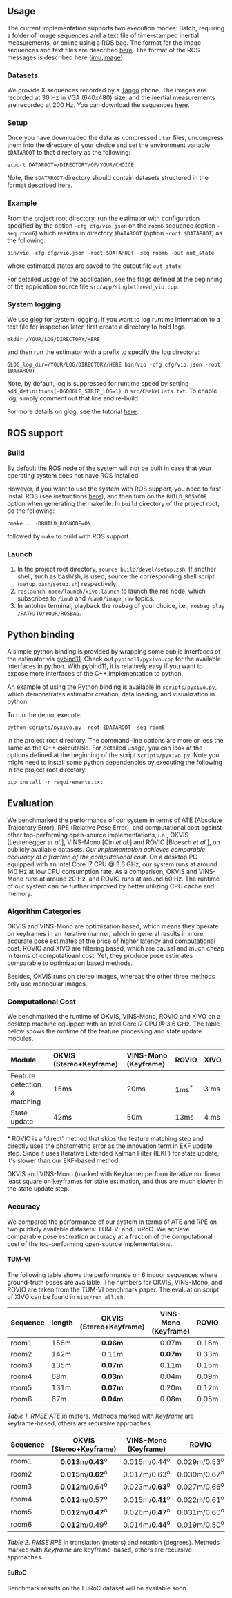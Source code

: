 ## Usage

The current implementation supports two execution modes: Batch, requiring a folder of image sequences and a text file of time-stamped inertial measurements, or online using a ROS bag. The format for the image sequences and text files are described [here](dataformat.md). The format of the ROS messages is described here ([imu][imu_msg],[image][image_msg]).

[imu_msg]: https://docs.ros.org/api/sensor_msgs/html/msg/Imu.html
[image_msg]: https://docs.ros.org/api/sensor_msgs/html/msg/Image.html


### Datasets

We provide X sequences recorded by a [Tango](https://en.wikipedia.org/wiki/Tango_(platform)) phone. The images are recorded at 30 Hz in VGA (640x480) size, and the inertial measurements are recorded at 200 Hz. You can download the sequences [here](https://www.dropbox.com/sh/1a87gb0rwk72qso/AACMB-hSDQwS-hRiHLhz9wr9a?dl=0). 

### Setup

Once you have downloaded the data as compressed `.tar` files, uncompress them into the directory of your choice and set the environment variable `$DATAROOT` to that directory as the following:

```
export DATAROOT=/DIRECTORY/OF/YOUR/CHOICE
```

Note, the `$DATAROOT` directory should contain datasets structured in the format described [here](dataformat.md).


### Example

From the project root directory, run the estimator with configuration specified by the option `-cfg cfg/vio.json` on the `room6` sequence (option `-seq room6`) which resides in directory `$DATAROOT` (option `-root $DATAROOT`) as the following:

```
bin/vio -cfg cfg/vio.json -root $DATAROOT -seq room6 -out out_state
```

where estimated states are saved to the output file `out_state`.

For detailed usage of the application, see the flags defined at the beginning of the application source file `src/app/singlethread_vio.cpp`. 


### System logging

We use [glog](https://github.com/google/glog) for system logging. If you want to log runtime information to a text file for inspection later, first create a directory to hold logs

```
mkdir /YOUR/LOG/DIRECTORY/HERE
```

and then run the estimator with a prefix to specify the log directory:

```
GLOG_log_dir=/YOUR/LOG/DIRECTORY/HERE bin/vio -cfg cfg/vio.json -root $DATAROOT
```

Note, by default, log is suppressed for runtime speed by setting `add_definitions(-DGOOGLE_STRIP_LOG=1)` in `src/CMakeLists.txt`. To enable log, simply comment out that line and re-build.

For more details on glog, see the tutorial [here](http://rpg.ifi.uzh.ch/docs/glog.html).

## ROS support

### Build

By default the ROS node of the system will not be built in case that your operating system does not have ROS installed. 

However, if you want to use the system with ROS support, you need to first install ROS (see instructions [here](http://wiki.ros.org/ROS/Installation)), and then turn on the `BUILD_ROSNODE` option when generating the makefile: In `build` directory of the project root, do the following:

```
cmake .. -DBUILD_ROSNODE=ON
```

followed by `make` to build with ROS support.

### Launch

1. In the project root directory, `source build/devel/setup.zsh`. If another shell, such as bash/sh, is used, source the corresponding shell script (`setup.bash`/`setup.sh`) respectively.
2. `roslaunch node/launch/xivo.launch` to launch the ros node, which subscribes to `/imu0` and `/cam0/image_raw` topics.
3. In antoher terminal, playback the rosbag of your choice, i.e., `rosbag play /PATH/TO/YOUR/ROSBAG`.

<!-- ## Profiling

If you want to build the project along with the gperftools provided in the thirdparty folder, make sure you have `autoconf` and `libtool` installed.
`
sudo apt-get install autoconf libtool
`
and
`
./build.sh
`

See [gperftools](https://gperftools.github.io/gperftools/cpuprofile.html) from Google. Or enable printing of the timing information gathered by the `timer_` object inside the estimator. -->


## Python binding

A simple python binding is provided by wrapping some public interfaces of the estimator via [pybind11](https://github.com/pybind/pybind11). Check out `pybind11/pyxivo.cpp` for the available interfaces in python. With pybind11, it is relatively easy if you want to expose more interfaces of the C++ implementation to python.

An example of using the Python binding is available in `scripts/pyxivo.py`, which demonstrates estimator creation, data loading, and visualization in python.

To run the demo, execute:

```
python scripts/pyxivo.py -root $DATAROOT -seq room6
```

in the project root directory. The command-line options are more or less the same as the C++ executable. For detailed usage, you can look at the options defined at the beginning of the script `scripts/pyxivo.py`. Note you might need to install some python dependencies by executing the following in the project root directory:

```
pip install -r requirements.txt
```

<!-- ### Evaluation

We provide a python script `scripts/run_and_eval_pyxivo.py` to run the estimator on a specified TUM-VI sequence and benchmark the performance in terms ATE (Absolute Trajectory Error) and RPE (Relative Pose Error). To use it, execute the following in the project root directory:

```
python scripts/run_and_eval_pyxivo.py -root $TUMVIROOT -seq room6 -stdout -out_dir tmp -use_viewer
```
The `-seq` and `-root` options are the same as explained above. If the `-stdout` option is on, the script will print out the benchmarked performance to the terminal; `-out_dir` specifies the directory to save state estimates; `-use_viewer` option will turn on a 3D visualization. For detailed usage about the script, see the options defined at the beginning of the script. -->

## Evaluation

We benchmarked the performance of our system in terms of ATE (Absolute Trajectory Error), RPE (Relative Pose Error), and computational cost against other top-performing open-source implementations, i.e., OKVIS [Leutenegger *et al.*], VINS-Mono [Qin *et al.*] and ROVIO [Bloesch *et al.*], on publicly available datasets. 
*Our implementation achieves comparable accuracy at a fraction of the computational cost.* On a desktop PC equipped with an Intel Core i7 CPU @ 3.6 GHz, our system runs at around 140 Hz at low CPU consumption rate. As a comparison, OKVIS and VINS-Mono runs at around 20 Hz, and ROVIO runs at around 60 Hz. The runtime of our system can be further improved by better utilizing CPU cache and memory.

### Algorithm Categories

OKVIS and VINS-Mono are optimization based, which means they operate on keyframes in an iterative manner, which in general results in more accurate pose estimates at the price of higher latency and computational cost. ROVIO and XIVO are filtering based, which are causal and much cheap in terms of computatioanl cost. Yet, they produce pose estimates comparable to optimization based methods.

Besides, OKVIS runs on stereo images, whereas the other three methods only use monocular images.

### Computational Cost

We benchmarked the runtime of OKVIS, VINS-Mono, ROVIO and XIVO on a desktop machine equipped with an Intel Core i7 CPU @ 3.6 GHz. The table below shows the runtime of the feature processing and state update modules.

| Module | OKVIS (Stereo+Keyframe) | VINS-Mono (Keyframe) | ROVIO | XIVO |
|:---       | :---   | :---       | :---   | :---  |
| Feature detection \& matching   | 15ms | 20ms | 1ms<sup>*</sup> | 3 ms|
| State update | 42ms | 50m | 13ms | 4 ms |


\* ROVIO is a 'direct' method that skips the feature matching step and directly uses the photometric error as the innovation term in EKF update step. Since it uses Iterative Extended Kalman Filter (IEKF) for state update, it's slower than our EKF-based method.

OKVIS and VINS-Mono (marked with Keyframe) perform iterative nonlinear least square on keyframes for state estimation, and thus are much slower in the state update step.

### Accuracy

We compared the performance of our system in terms of ATE and RPE on two publicly available datasets: TUM-VI and EuRoC. We achieve comparable pose estimation accuracy at a fraction of the computational cost of the top-performing open-source implementations.

#### TUM-VI

The following table shows the performance on 6 indoor sequences where ground-truth poses are available. The numbers for OKVIS, VINS-Mono, and ROVIO are taken from the TUM-VI benchmark paper. The evaluation script of XIVO can be found in `misc/run_all.sh`.

| Sequence | length | OKVIS (Stereo+Keyframe) | VINS-Mono (Keyframe) | ROVIO | XIVO |
|:---       | :---    | :---:   | :---:       | :---:   | :---:  |
|room1     | 156m   | **0.06m** | 0.07m | 0.16m | 0.13m |
|room2     | 142m   | 0.11m | **0.07m** | 0.33m | 0.11m |
|room3     | 135m   | **0.07m**  | 0.11m | 0.15m | 0.17m |
|room4     | 68m    | **0.03m** | 0.04m | 0.09m | 0.09m |
|room5     | 131m   | **0.07m** | 0.20m | 0.12m | 0.10m |
|room6     | 67m    | **0.04m** | 0.08m | 0.05m | 0.05m |

*Table 1. RMSE ATE* in meters. Methods marked with *Keyframe* are keyframe-based, others are recursive approaches.

| Sequence | OKVIS (Stereo+Keyframe) | VINS-Mono (Keyframe) | ROVIO | XIVO |
|:---       | :---:   | :---:       | :---:   | :---:  |
|room1 | **0.013**m/**0.43**<sup>o</sup> | 0.015m/0.44<sup>o</sup> | 0.029m/0.53<sup>o</sup> | 0.022m/0.60<sup>o</sup> |
|room2 | **0.015**m/**0.62**<sup>o</sup> | 0.017m/0.63<sup>o</sup> | 0.030m/0.67<sup>o</sup> | 0.040m/0.71<sup>o</sup> |
|room3 | **0.012**m/0.64<sup>o</sup> | 0.023m/**0.63**<sup>o</sup> | 0.027m/0.66<sup>o</sup> | 0.086m/0.74<sup>o</sup> |
|room4 | **0.012**m/0.57<sup>o</sup> | 0.015m/**0.41**<sup>o</sup> | 0.022m/0.61<sup>o</sup> | 0.022m/0.62<sup>o</sup> |
|room5 | **0.012**m/**0.47**<sup>o</sup> | 0.026m/**0.47**<sup>o</sup> | 0.031m/0.60<sup>o</sup> | 0.030m/0.60<sup>o</sup> |
|room6| **0.012**m/0.49<sup>o</sup> | 0.014m/**0.44**<sup>o</sup> | 0.019m/0.50<sup>o</sup> | 0.020m/0.52<sup>o</sup> |

*Table 2. RMSE RPE* in translation (meters) and rotation (degrees). Methods marked with *Keyframe* are keyframe-based, others are recursive approaches.

#### EuRoC

Benchmark results on the EuRoC dataset will be available soon.
